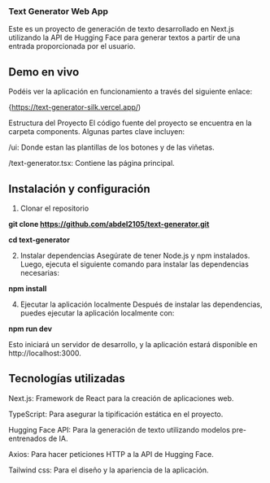 ### Text Generator Web App
Este es un proyecto de generación de texto desarrollado en Next.js utilizando la API de Hugging Face para generar textos a partir de una entrada proporcionada por el usuario.

## Demo en vivo
Podéis ver la aplicación en funcionamiento a través del siguiente enlace:

{https://text-generator-silk.vercel.app/)

Estructura del Proyecto
El código fuente del proyecto se encuentra en la carpeta components. Algunas partes clave incluyen:

/ui: Donde estan las plantillas de los botones y de las viñetas.

/text-generator.tsx: Contiene las página principal.

## Instalación y configuración
1. Clonar el repositorio

 **git clone https://github.com/abdel2105/text-generator.git**
 
 **cd text-generator**

2. Instalar dependencias
  Asegúrate de tener Node.js y npm instalados. Luego, ejecuta el siguiente comando para instalar las dependencias necesarias:

  **npm install**

4. Ejecutar la aplicación localmente
  Después de instalar las dependencias, puedes ejecutar la aplicación localmente con:
  
  **npm run dev**
  
  Esto iniciará un servidor de desarrollo, y la aplicación estará disponible en http://localhost:3000.

## Tecnologías utilizadas
Next.js: Framework de React para la creación de aplicaciones web.

TypeScript: Para asegurar la tipificación estática en el proyecto.

Hugging Face API: Para la generación de texto utilizando modelos pre-entrenados de IA.

Axios: Para hacer peticiones HTTP a la API de Hugging Face.

Tailwind css: Para el diseño y la apariencia de la aplicación.
